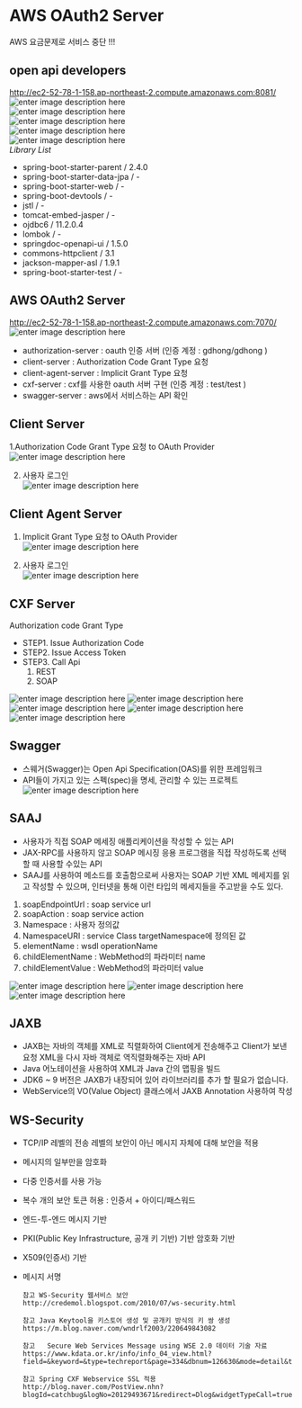 
# AWS OAuth2 Server
AWS 요금문제로 서비스 중단 !!!
## open api developers  
http://ec2-52-78-1-158.ap-northeast-2.compute.amazonaws.com:8081/  
![enter image description here](./cxf-server/readme/image/img6.PNG)   
![enter image description here](./cxf-server/readme/image/img7.PNG)   
![enter image description here](./cxf-server/readme/image/img8.PNG)   
![enter image description here](./cxf-server/readme/image/img9.PNG)   
![enter image description here](./cxf-server/readme/image/img10.PNG)   
*Library List*
* spring-boot-starter-parent / 2.4.0
* spring-boot-starter-data-jpa / -
* spring-boot-starter-web / -
* spring-boot-devtools / -
* jstl / -
* tomcat-embed-jasper / -
* ojdbc6 / 11.2.0.4
* lombok / -
* springdoc-openapi-ui / 1.5.0
* commons-httpclient / 3.1
* jackson-mapper-asl / 1.9.1
* spring-boot-starter-test / -  
  
## AWS OAuth2 Server
http://ec2-52-78-1-158.ap-northeast-2.compute.amazonaws.com:7070/
![enter image description here](./cxf-server/readme/image/oauth/01.aws-index.PNG)
- authorization-server : oauth 인증 서버 (인증 계정 : gdhong/gdhong )
- client-server : Authorization Code Grant Type 요청
- client-agent-server : Implicit Grant Type 요청
- cxf-server : cxf를 사용한 oauth 서버 구현 (인증 계정 : test/test )
- swagger-server : aws에서 서비스하는 API 확인 


## Client Server  
1.Authorization Code Grant Type 요청 to OAuth Provider  
![enter image description here](./cxf-server/readme/image/oauth/03.oauth-client.PNG)     

2. 사용자 로그인   
![enter image description here](./cxf-server/readme/image/oauth/03.oauth-client.PNG)       
 
## Client Agent Server   
1. Implicit Grant Type 요청 to OAuth Provider      
![enter image description here](./cxf-server/readme/image/oauth/05.oauth-agent.PNG)    

2. 사용자 로그인    
![enter image description here](./cxf-server/readme/image/oauth/06.oauth-agent-auth.PNG)    

## CXF Server
Authorization code Grant Type
- STEP1. Issue Authorization Code
- STEP2. Issue Access Token
- STEP3. Call Api
   1. REST
   2. SOAP
  
![enter image description here](./cxf-server/readme/image/oauth/img1.PNG)
![enter image description here](./cxf-server/readme/image/oauth/img2.PNG)
![enter image description here](./cxf-server/readme/image/oauth/img3.PNG)
![enter image description here](./cxf-server/readme/image/oauth/img4.PNG)
![enter image description here](./cxf-server/readme/image/oauth/img5.PNG)


## Swagger
- 스웨거(Swagger)는 Open Api Specification(OAS)를 위한 프레임워크
- API들이 가지고 있는 스펙(spec)을 명세, 관리할 수 있는 프로젝트
![enter image description here](./cxf-server/readme/image/oauth/07swagger-index.PNG)  

## SAAJ 

- 사용자가 직접 SOAP 메세징 애플리케이션을 작성할 수 있는 API
- JAX-RPC를 사용하지 않고 SOAP 메시징 응용 프로그램을 직접 작성하도록 선택할 때 사용할 수있는 API
- SAAJ를 사용하여 메소드를 호출함으로써 사용자는 SOAP 기반 XML 메세지를 읽고 작성할 수 있으며,  인터넷을 통해 이런 타입의 메세지들을 주고받을 수도 있다.

1. soapEndpointUrl  : soap service url
2. soapAction : soap service action
3. Namespace  : 사용자 정의값
4. NamespaceURI  : service Class targetNamespace에 정의된 값 
5. elementName : wsdl operationName 
6. childElementName : WebMethod의 파라미터 name
7. childElementValue : WebMethod의 파라미터 value

![enter image description here](./cxf-server/readme/image/saaj/img1.PNG)
![enter image description here](./cxf-server/readme/image/saaj/img2.PNG)
![enter image description here](./cxf-server/readme/image/saaj/img3.PNG)


## JAXB


- JAXB는 자바의 객체를 XML로 직렬화하여 Client에게 전송해주고 Client가 보낸 요청 XML을 다시 자바 객체로 역직렬화해주는 자바 API
- Java 어노테이션을 사용하여 XML과 Java 간의 맵핑을 빌드
- JDK6 ~ 9 버전은 JAXB가 내장되어 있어 라이브러리를 추가 할 필요가 없습니다. 
- WebService의 VO(Value Object) 클래스에서 JAXB Annotation 사용하여 작성


## WS-Security


- TCP/IP 레벨의 전송 레벨의 보안이 아닌 메시지 자체에 대해 보안을 적용
- 메시지의 일부만을 암호화
- 다중 인증서를 사용 가능
- 복수 개의 보안 토큰 허용 : 인증서 + 아이디/패스워드
- 엔드-투-엔드 메시지 기반 
- PKI(Public Key Infrastructure, 공개 키 기반) 기반 암호화 기반
- X509(인증서) 기반
-  메시지 서명 


       참고 WS-Security 웹서비스 보안
       http://credemol.blogspot.com/2010/07/ws-security.html
       
       참고 Java Keytool을 키스토어 생성 및 공개키 방식의 키 쌍 생성
       https://m.blog.naver.com/wndrlf2003/220649843082
       
       참고	Secure Web Services Message using WSE 2.0 데이터 기술 자료
       https://www.kdata.or.kr/info/info_04_view.html?field=&keyword=&type=techreport&page=334&dbnum=126630&mode=detail&type=techreport
       
       참고 Spring CXF Webservice SSL 적용
       http://blog.naver.com/PostView.nhn?blogId=catchbug&logNo=20129493671&redirect=Dlog&widgetTypeCall=true&directAccess=fals
